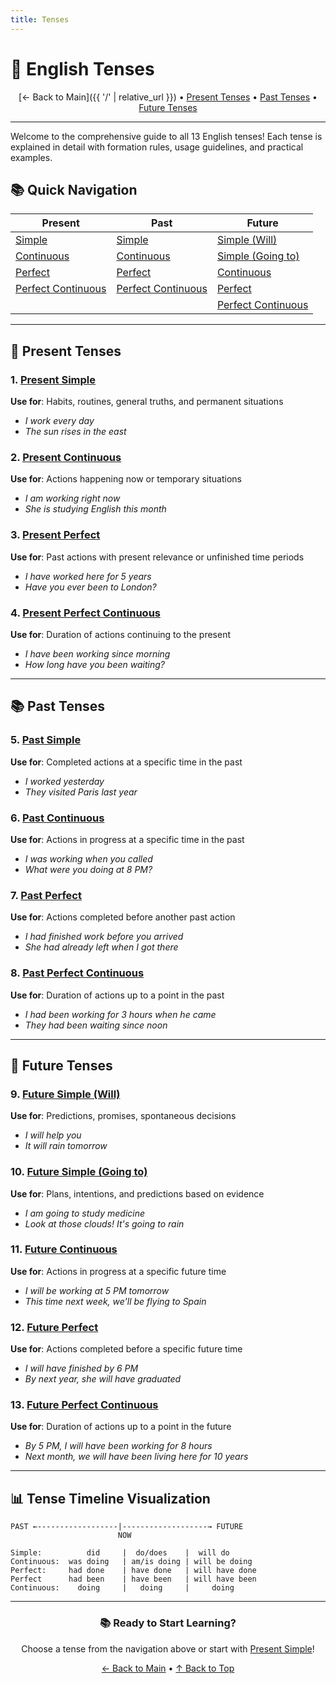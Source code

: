 ```yaml
---
title: Tenses
---
```


# 📖 English Tenses

<div align="center" markdown="1">

[← Back to Main]({{ '/' | relative_url }}) • [Present Tenses](#-present-tenses) • [Past Tenses](#-past-tenses) • [Future Tenses](#-future-tenses)

</div>

---

Welcome to the comprehensive guide to all 13 English tenses! Each tense is explained in detail with formation rules, usage guidelines, and practical examples.

## 📚 Quick Navigation

<div align="center" markdown="1">

| Present | Past | Future |
|---------|------|--------|
| [Simple](01-present-simple.html) | [Simple](05-past-simple.html) | [Simple (Will)](09-future-simple-will.html) |
| [Continuous](02-present-continuous.html) | [Continuous](06-past-continuous.html) | [Simple (Going to)](10-future-going-to.html) |
| [Perfect](03-present-perfect.html) | [Perfect](07-past-perfect.html) | [Continuous](11-future-continuous.html) |
| [Perfect Continuous](04-present-perfect-continuous.html) | [Perfect Continuous](08-past-perfect-continuous.html) | [Perfect](12-future-perfect.html) |
| | | [Perfect Continuous](13-future-perfect-continuous.html) |

</div>

---

## 🎯 Present Tenses

### 1. [Present Simple](01-present-simple.html)
**Use for**: Habits, routines, general truths, and permanent situations
- *I work every day*
- *The sun rises in the east*

### 2. [Present Continuous](02-present-continuous.html)
**Use for**: Actions happening now or temporary situations
- *I am working right now*
- *She is studying English this month*

### 3. [Present Perfect](03-present-perfect.html)
**Use for**: Past actions with present relevance or unfinished time periods
- *I have worked here for 5 years*
- *Have you ever been to London?*

### 4. [Present Perfect Continuous](04-present-perfect-continuous.html)
**Use for**: Duration of actions continuing to the present
- *I have been working since morning*
- *How long have you been waiting?*

---

## 📚 Past Tenses

### 5. [Past Simple](05-past-simple.html)
**Use for**: Completed actions at a specific time in the past
- *I worked yesterday*
- *They visited Paris last year*

### 6. [Past Continuous](06-past-continuous.html)
**Use for**: Actions in progress at a specific time in the past
- *I was working when you called*
- *What were you doing at 8 PM?*

### 7. [Past Perfect](07-past-perfect.html)
**Use for**: Actions completed before another past action
- *I had finished work before you arrived*
- *She had already left when I got there*

### 8. [Past Perfect Continuous](08-past-perfect-continuous.html)
**Use for**: Duration of actions up to a point in the past
- *I had been working for 3 hours when he came*
- *They had been waiting since noon*

---

## 🚀 Future Tenses

### 9. [Future Simple (Will)](09-future-simple-will.html)
**Use for**: Predictions, promises, spontaneous decisions
- *I will help you*
- *It will rain tomorrow*

### 10. [Future Simple (Going to)](10-future-going-to.html)
**Use for**: Plans, intentions, and predictions based on evidence
- *I am going to study medicine*
- *Look at those clouds! It's going to rain*

### 11. [Future Continuous](11-future-continuous.html)
**Use for**: Actions in progress at a specific future time
- *I will be working at 5 PM tomorrow*
- *This time next week, we'll be flying to Spain*

### 12. [Future Perfect](12-future-perfect.html)
**Use for**: Actions completed before a specific future time
- *I will have finished by 6 PM*
- *By next year, she will have graduated*

### 13. [Future Perfect Continuous](13-future-perfect-continuous.html)
**Use for**: Duration of actions up to a point in the future
- *By 5 PM, I will have been working for 8 hours*
- *Next month, we will have been living here for 10 years*

---

## 📊 Tense Timeline Visualization

```
PAST ←------------------|-------------------→ FUTURE
                        NOW
     
Simple:          did     |  do/does    |  will do
Continuous:  was doing   | am/is doing | will be doing
Perfect:     had done    | have done   | will have done
Perfect      had been    | have been   | will have been
Continuous:    doing     |   doing     |     doing
```

---

<div align="center" markdown="1">

### 📚 Ready to Start Learning?

Choose a tense from the navigation above or start with [Present Simple](01-present-simple.html)!

[← Back to Main](../) • [↑ Back to Top](#-english-tenses)

</div>